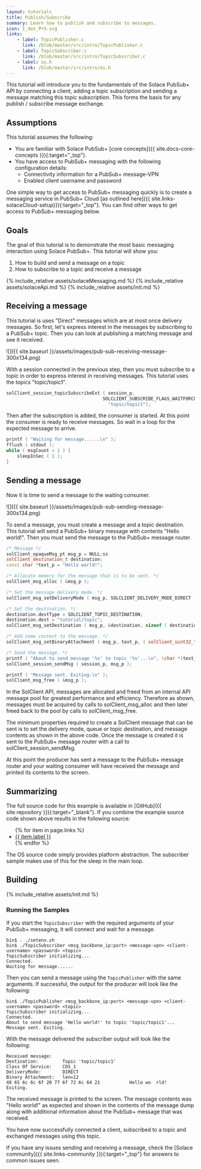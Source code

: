 ```yaml
---
layout: tutorials
title: Publish/Subscribe
summary: Learn how to publish and subscribe to messages.
icon: I_dev_P+S.svg
links:
    - label: TopicPublisher.c
      link: /blob/master/src/intro/TopicPublisher.c
    - label: TopicSubscriber.c
      link: /blob/master/src/intro/TopicSubscriber.c
    - label: os.h
      link: /blob/master/src/intro/os.h
---
```


This tutorial will introduce you to the fundamentals of the Solace PubSub+ API by connecting a client, adding a topic subscription and sending a message matching this topic subscription. This forms the basis for any publish / subscribe message exchange.

## Assumptions

This tutorial assumes the following:

*   You are familiar with Solace PubSub+ [core concepts]({{ site.docs-core-concepts }}){:target="_top"}.
*   You have access to PubSub+ messaging with the following configuration details:
    *   Connectivity information for a PubSub+ message-VPN
    *   Enabled client username and password

One simple way to get access to PubSub+ messaging quickly is to create a messaging service in PubSub+ Cloud [as outlined here]({{ site.links-solaceCloud-setup}}){:target="_top"}. You can find other ways to get access to PubSub+ messaging below.


## Goals

The goal of this tutorial is to demonstrate the most basic messaging interaction using Solace PubSub+. This tutorial will show you:

1.  How to build and send a message on a topic
2.  How to subscribe to a topic and receive a message


{% include_relative assets/solaceMessaging.md %}
{% include_relative assets/solaceApi.md %}
{% include_relative assets/init.md %}

## Receiving a message

This tutorial is uses "Direct" messages which are at most once delivery messages. So first, let's express interest in the messages by subscribing to a PubSub+ topic. Then you can look at publishing a matching message and see it received.  

![]({{ site.baseurl }}/assets/images/pub-sub-receiving-message-300x134.png)

With a session connected in the previous step, then you must subscribe to a topic in order to express interest in receiving messages. This tutorial uses the topics "topic/topic1".

```cpp
solClient_session_topicSubscribeExt ( session_p,
                                    SOLCLIENT_SUBSCRIBE_FLAGS_WAITFORCONFIRM,
                                      "topic/topic1");
```

Then after the subscription is added, the consumer is started. At this point the consumer is ready to receive messages. So wait in a loop for the expected message to arrive.

```cpp
printf ( "Waiting for message......\n" );
fflush ( stdout );
while ( msgCount < 1 ) {
    sleepInSec ( 1 );
}
```

## Sending a message

Now it is time to send a message to the waiting consumer.  

![]({{ site.baseurl }}/assets/images/pub-sub-sending-message-300x134.png)

To send a message, you must create a message and a topic destination. This tutorial will send a PubSub+ binary message with contents "Hello world!". Then you must send the message to the PubSub+ message router.

```cpp
/* Message */
solClient_opaqueMsg_pt msg_p = NULL;ss
solClient_destination_t destination;
const char *text_p = "Hello world!";

/* Allocate memory for the message that is to be sent. */
solClient_msg_alloc ( &msg_p );

/* Set the message delivery mode. */
solClient_msg_setDeliveryMode ( msg_p, SOLCLIENT_DELIVERY_MODE_DIRECT );

/* Set the destination. */
destination.destType = SOLCLIENT_TOPIC_DESTINATION;
destination.dest = "tutorial/topic";
solClient_msg_setDestination ( msg_p, &destination, sizeof ( destination ) );

/* Add some content to the message. */
solClient_msg_setBinaryAttachment ( msg_p, text_p, ( solClient_uint32_t ) strlen ( (char *)text_p ) );

/* Send the message. */
printf ( "About to send message '%s' to topic '%s'...\n", (char *)text_p, argv[4] );
solClient_session_sendMsg ( session_p, msg_p );

printf ( "Message sent. Exiting.\n" );
solClient_msg_free ( &msg_p );
```

In the SolClient API, messages are allocated and freed from an internal API message pool for greatest performance and efficiency. Therefore as shown, messages must be acquired by calls to solClient_msg_alloc and then later freed back to the pool by calls to solClient_msg_free.

The minimum properties required to create a SolClient message that can be sent is to set the delivery mode, queue or topic destination, and message contents as shown in the above code. Once the message is created it is sent to the PubSub+ message router with a call to solClient_session_sendMsg.

At this point the producer has sent a message to the PubSub+ message router and your waiting consumer will have received the message and printed its contents to the screen.

## Summarizing

The full source code for this example is available in [GitHub]({{ site.repository }}){:target="_blank"}. If you combine the example source code shown above results in the following source:

<ul>
{% for item in page.links %}
<li><a href="{{ site.repository }}{{ item.link }}" target="_blank">{{ item.label }}</a></li>
{% endfor %}
</ul>

The OS source code simply provides platform abstraction. The subscriber sample makes use of this for the sleep in the main loop.

## Building

{% include_relative assets/init.md %}

### Running the Samples

If you start the `TopicSubscriber` with the required arguments of your PubSub+ messaging, it will connect and wait for a message.

```
bin$ . ./setenv.sh 
bin$ ./TopicSubscriber <msg_backbone_ip:port> <message-vpn> <client-username> <password> <topic>
TopicSubscriber initializing...
Connected. 
Waiting for message......
```

Then you can send a message using the `TopicPublisher` with the same arguments. If successful, the output for the producer will look like the following:

```
bin$ ./TopicPublisher <msg_backbone_ip:port> <message-vpn> <client-username> <password> <topic>
TopicSubscriber initializing...
Connected. 
About to send message 'Hello world!' to topic 'topic/topic1'...
Message sent. Exiting.
```

With the message delivered the subscriber output will look like the following:

```
Received message:
Destination:         Topic 'topic/topic1'
Class Of Service:    COS_1
DeliveryMode:        DIRECT
Binary Attachment:   len=12
48 65 6c 6c 6f 20 77 6f 72 6c 64 21           Hello wo  rld!
Exiting.
```

The received message is printed to the screen. The message contents was "Hello world!" as expected and shown in the contents of the message dump along with additional information about the PubSub+ message that was received.

You have now successfully connected a client, subscribed to a topic and exchanged messages using this topic.

If you have any issues sending and receiving a message, check the [Solace community]({{ site.links-community }}){:target="_top"} for answers to common issues seen.

